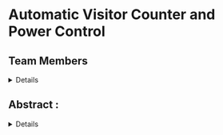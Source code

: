 # Automatic Visitor Counter and Power Control

## Team Members 
<details>
  
  * 221CS115, Banothu Hemanth, <hemanthbanoth.221cs115@nitk.edu.in>, 9502913985
  *  221CS124,Gollapalli Harshitha,<gollapalliharshitha.221cs124@nitk.edu.in>,9353454854
  * 221CS131,Kethavath Muni, <kethavathmuni.221cs131@nitk.edu.in>,7780781457
</details>

## Abstract :

<details>


Motivation  
The rising demand for energy efficiency has accelerated the adoption of smart automation in residential, commercial, and institutional spaces. While ensuring occupant comfort is essential, uncontrolled energy usage leads to higher costs and environmental impact. By regulating power consumption based on real-time occupancy, this project delivers a sustainable and practical solution that balances comfort with resource optimization.

### Problem Statement  
Large-capacity spaces face two persistent challenges:  
1. *Inefficient energy utilization* – Appliances often remain active even when rooms are underutilized or vacant, causing significant power wastage.  
2. *Lack of occupancy awareness* – Without accurate monitoring, management cannot prevent overcrowding or optimize resource allocation.  

### Proposed Solution  
The system addresses these issues by:  
- Automatically counting visitors.  
- Adjusting appliance usage according to occupancy.  
- Enforcing capacity restrictions for safety.  

---

## 2. Features
- *Automatic Visitor Counting* – Infrared/ultrasonic sensors track entry and exit sequences, with a microcontroller maintaining a live occupancy count.  
- *LED Occupancy Display* – A bar-graph LED indicator provides a clear visual of how filled the room is, with all LEDs illuminated at full capacity.  
- *Proportional Power Control* – Appliances such as lights, fans, and AC units operate at scaled intensities: reduced power for partial occupancy and maximum output for full occupancy.  
- *Capacity Restriction & Alert* – When the limit is reached, entry is blocked and an alert (buzzer or LED) signals “Room Full.”  

---
</details>
